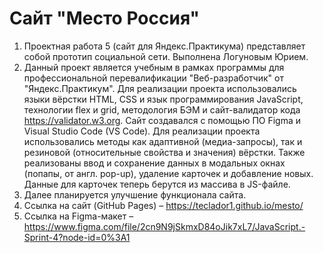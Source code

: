 # Сайт "Место Россия"

1. Проектная работа 5 (сайт для Яндекс.Практикума) представляет собой прототип социальной сети. Выполнена Логуновым Юрием.
2. Данный проект является учебным в рамках программы для профессиональной перевалификации "Веб-разработчик" от "Яндекс.Практикум". Для реализации проекта использовались языки вёрстки HTML, CSS и язык программирования JavaScript, технологии flex и grid, методология БЭМ и сайт-валидатор кода https://validator.w3.org. Сайт создавался с помощью ПО Figma и Visual Studio Code (VS Code). Для реализации проекта использовались методы как адаптивной (медиа-запросы), так и резиновой (относительные свойства и значения) вёрстки. Также реализованы ввод и сохранение данных в модальных окнах (попапы, от англ. pop-up), удаление карточек и добавление новых. Данные для карточек теперь берутся из массива в JS-файле.
3. Далее планируется улучшение функционала сайта.
4. Ссылка на сайт (GitHub Pages) – https://teclador1.github.io/mesto/
5. Ссылка на Figma-макет – https://www.figma.com/file/2cn9N9jSkmxD84oJik7xL7/JavaScript.-Sprint-4?node-id=0%3A1
